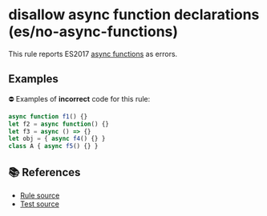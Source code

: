 # disallow async function declarations (es/no-async-functions)

This rule reports ES2017 [async functions](https://github.com/tc39/ecmascript-asyncawait) as errors.

## Examples

⛔ Examples of **incorrect** code for this rule:

```js
async function f1() {}
let f2 = async function() {}
let f3 = async () => {}
let obj = { async f4() {} }
class A { async f5() {} }
```

## 📚 References

- [Rule source](../../lib/rules/no-async-functions.js)
- [Test source](../../tests/lib/rules/no-async-functions.js)
